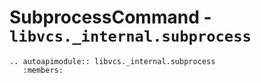 # SubprocessCommand - `libvcs._internal.subprocess`

```{eval-rst}
.. autoapimodule:: libvcs._internal.subprocess
   :members:
```

